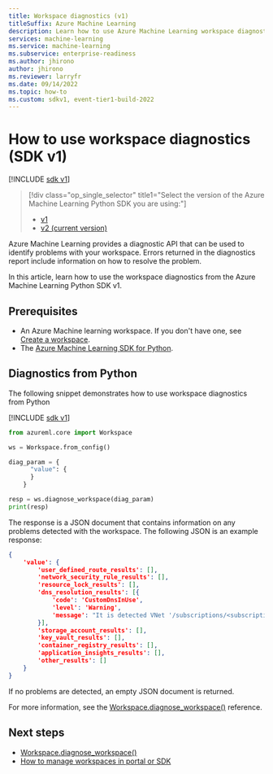 ```yaml
---
title: Workspace diagnostics (v1)
titleSuffix: Azure Machine Learning
description: Learn how to use Azure Machine Learning workspace diagnostics with the Python SDK v1.
services: machine-learning
ms.service: machine-learning
ms.subservice: enterprise-readiness
ms.author: jhirono
author: jhirono
ms.reviewer: larryfr
ms.date: 09/14/2022
ms.topic: how-to
ms.custom: sdkv1, event-tier1-build-2022
---
```


# How to use workspace diagnostics (SDK v1)

[!INCLUDE [sdk v1](../../../includes/machine-learning-sdk-v1.md)]
> [!div class="op_single_selector" title1="Select the version of the Azure Machine Learning Python SDK you are using:"]
> * [v1](how-to-workspace-diagnostic-api.md)
> * [v2 (current version)](../how-to-workspace-diagnostic-api.md)

Azure Machine Learning provides a diagnostic API that can be used to identify problems with your workspace. Errors returned in the diagnostics report include information on how to resolve the problem.

In this article, learn how to use the workspace diagnostics from the Azure Machine Learning Python SDK v1.

## Prerequisites

* An Azure Machine learning workspace. If you don't have one, see [Create a workspace](../quickstart-create-resources.md).
* The [Azure Machine Learning SDK for Python](/python/api/overview/azure/ml).

## Diagnostics from Python

The following snippet demonstrates how to use workspace diagnostics from Python

[!INCLUDE [sdk v1](../../../includes/machine-learning-sdk-v1.md)]

```python
from azureml.core import Workspace

ws = Workspace.from_config()

diag_param = {
      "value": {
      }
    }

resp = ws.diagnose_workspace(diag_param)
print(resp)
```

The response is a JSON document that contains information on any problems detected with the workspace. The following JSON is an example response:

```json
{
    'value': {
        'user_defined_route_results': [], 
        'network_security_rule_results': [], 
        'resource_lock_results': [], 
        'dns_resolution_results': [{
            'code': 'CustomDnsInUse', 
            'level': 'Warning', 
            'message': "It is detected VNet '/subscriptions/<subscription-id>/resourceGroups/<resource-group-name>/providers/Microsoft.Network/virtualNetworks/<virtual-network-name>' of private endpoint '/subscriptions/<subscription-id>/resourceGroups/larrygroup0916/providers/Microsoft.Network/privateEndpoints/<workspace-private-endpoint>' is not using Azure default dns. You need to configure your DNS server and check https://docs.microsoft.com/azure/machine-learning/how-to-custom-dns to make sure the custom dns is set up correctly."
        }], 
        'storage_account_results': [], 
        'key_vault_results': [], 
        'container_registry_results': [], 
        'application_insights_results': [], 
        'other_results': []
    }
}
```

If no problems are detected, an empty JSON document is returned.

For more information, see the [Workspace.diagnose_workspace()](/python/api/azureml-core/azureml.core.workspace(class)#diagnose-workspace-diagnose-parameters-) reference.

## Next steps

* [Workspace.diagnose_workspace()](/python/api/azureml-core/azureml.core.workspace(class)#diagnose-workspace-diagnose-parameters-)
* [How to manage workspaces in portal or SDK](how-to-manage-workspace.md)
